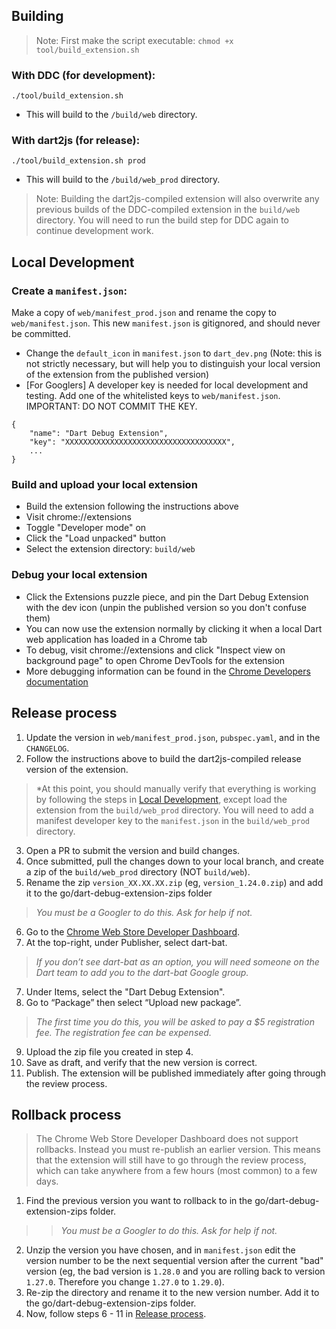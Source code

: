 ## Building

> Note: First make the script executable: `chmod +x tool/build_extension.sh`

### With DDC (for development):

```
./tool/build_extension.sh
```

* This will build to the `/build/web` directory. 

### With dart2js (for release):

```
./tool/build_extension.sh prod
```

* This will build to the `/build/web_prod` directory.

> Note: Building the dart2js-compiled extension will also overwrite any previous builds of the DDC-compiled extension in the `build/web` directory. You will need to run the build step for DDC again to continue development work. 

## Local Development

### Create a `manifest.json`:

Make a copy of `web/manifest_prod.json` and rename the copy to `web/manifest.json`. This new `manifest.json` is gitignored, and should never be committed. 

* Change the `default_icon` in `manifest.json` to `dart_dev.png` (Note: this is not strictly necessary, but will help you to distinguish your local version of the extension from the published version)
* [For Googlers] A developer key is needed for local development and testing. Add one of the whitelisted keys to `web/manifest.json`. IMPORTANT: DO NOT COMMIT THE KEY.

```
{
    "name": "Dart Debug Extension",
    "key": "XXXXXXXXXXXXXXXXXXXXXXXXXXXXXXXXXXXX",
    ...
}
```

### Build and upload your local extension

* Build the extension following the instructions above
* Visit chrome://extensions
* Toggle "Developer mode" on
* Click the "Load unpacked" button
* Select the extension directory: `build/web`

### Debug your local extension
* Click the Extensions puzzle piece, and pin the Dart Debug Extension with the dev icon (unpin the published version so you don't confuse them)
* You can now use the extension normally by clicking it when a local Dart web application has loaded in a Chrome tab
* To debug, visit chrome://extensions and click "Inspect view on background page" to open Chrome DevTools for the extension 
* More debugging information can be found in the [Chrome Developers documentation](https://developer.chrome.com/docs/extensions/mv3/devguide/)


## Release process

1. Update the version in `web/manifest_prod.json`, `pubspec.yaml`, and in the `CHANGELOG`. 
2. Follow the instructions above to build the dart2js-compiled release version of the extension.
> *At this point, you should manually verify that everything is working by following the steps in [Local Development](#local-development), except load the extension from the `build/web_prod` directory. You will need to add a manifest developer key to the `manifest.json` in the `build/web_prod` directory.
3. Open a PR to submit the version and build changes.
4. Once submitted, pull the changes down to your local branch, and create a zip of the `build/web_prod` directory (NOT `build/web`). 
5. Rename the zip `version_XX.XX.XX.zip` (eg, `version_1.24.0.zip`) and add it to the go/dart-debug-extension-zips folder 
> *You must be a Googler to do this. Ask for help if not.*
6. Go to the [Chrome Web Store Developer Dashboard](https://chrome.google.com/webstore/devconsole).
7. At the top-right, under Publisher, select dart-bat.
> *If you don’t see dart-bat as an option, you will need someone on the Dart team to add you to the dart-bat Google group.*
7. Under Items, select the "Dart Debug Extension".
8. Go to “Package” then select “Upload new package”.
> *The first time you do this, you will be asked to pay a $5 registration fee. The registration fee can be expensed.*
9. Upload the zip file you created in step 4.
10. Save as draft, and verify that the new version is correct.
11. Publish. The extension will be published immediately after going through the review process. 

## Rollback process 
> The Chrome Web Store Developer Dashboard does not support rollbacks. Instead you must re-publish an earlier version. This means that the extension will still have to go through the review process, which can take anywhere from a few hours (most common) to a few days.
1. Find the previous version you want to rollback to in the go/dart-debug-extension-zips folder. 
> > *You must be a Googler to do this. Ask for help if not.*
2. Unzip the version you have chosen, and in `manifest.json` edit the version number to be the next sequential version after the current "bad" version (eg, the bad version is `1.28.0` and you are rolling back to version `1.27.0`. Therefore you change `1.27.0` to `1.29.0`).
3. Re-zip the directory and rename it to the new version number. Add it to the go/dart-debug-extension-zips folder.
4. Now, follow steps 6 - 11 in [Release process](#release-process).


